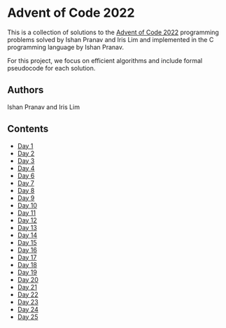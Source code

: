 # Advent of Code 2022

This is a collection of solutions to the
[Advent of Code 2022](https://adventofcode.com/2022) programming problems solved
by Ishan Pranav and Iris Lim and implemented in the C programming language by
Ishan Pranav.

For this project, we focus on efficient algorithms and include formal pseudocode
for each solution.

## Authors

Ishan Pranav and Iris Lim

## Contents

- [Day 1](/day01)
- [Day 2](/day02)
- [Day 3](/day03)
- [Day 4](/day04)
- [Day 6](/day06)
- [Day 7](/day07)
- [Day 8](/day08)
- [Day 9](/day09)
- [Day 10](/day10)
- [Day 11](/day11)
- [Day 12](/day12)
- [Day 13](/day13)
- [Day 14](/day14)
- [Day 15](/day15)
- [Day 16](/day16)
- [Day 17](/day17)
- [Day 18](/day18)
- [Day 19](/day19)
- [Day 20](/day20)
- [Day 21](/day21)
- [Day 22](/day22)
- [Day 23](/day23)
- [Day 24](/day24)
- [Day 25](/day25)
